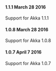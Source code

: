 #### 1.1.1 March 28 2016 ####

Support for Akka 1.1.1

#### 1.0.8 March 28 2016 ####

Support for Akka 1.0.8

#### 1.0.7 April 7 2016 ####

Support for Akka 1.0.7